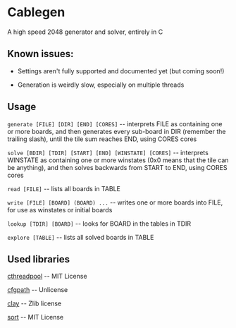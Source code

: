 # Cablegen
A high speed 2048 generator and solver, entirely in C
## Known issues:
- Settings aren't fully supported and documented yet (but coming soon!)

- Generation is weirdly slow, especially on multiple threads
## Usage
`generate [FILE] [DIR] [END] [CORES]` -- interprets FILE as containing one or more boards, and then generates every sub-board in DIR (remember the trailing slash), until the tile sum reaches END, using CORES cores

`solve [BDIR] [TDIR] [START] [END] [WINSTATE] [CORES]` -- interprets WINSTATE as containing one or more winstates (0x0 means that the tile can be anything), and then solves backwards from START to END, using CORES cores

`read [FILE]` -- lists all boards in TABLE

`write [FILE] [BOARD] (BOARD) ...` -- writes one or more boards into FILE, for use as winstates or initial boards

`lookup [TDIR] [BOARD]` -- looks for BOARD in  the tables in TDIR

`explore [TABLE]` -- lists all solved boards in TABLE

## Used libraries

[cthreadpool](https://github.com/neo2043/cthreadpool) -- MIT License

[cfgpath](https://github.com/Malvineous/cfgpath) -- Unlicense

[clay](https://github.com/nicbarker/clay) -- Zlib license

[sort](https://github.com/swenson/sort) -- MIT License
